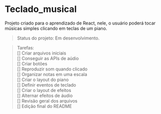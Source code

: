 # Teclado_musical

Projeto criado para o aprendizado de React, nele, o usuário poderá tocar músicas simples clicando em teclas de um piano.

>Status do projeto: Em desenvolvimento.

>Tarefas: <br>
[] Criar arquivos iniciais <br>
[] Conseguir as APIs de aúdio <br>
[] Criar botões <br>
[] Reproduzir som quando clicado <br>
[] Organizar notas em uma escala <br>
[] Criar o layout do piano <br>
[] Definir eventos de teclado <br>
[] Criar o layout de efeitos <br>
[] Alternar efeitos de áudio <br>
[] Revisão geral dos arquivos <br>
[] Edição final do README <br>
